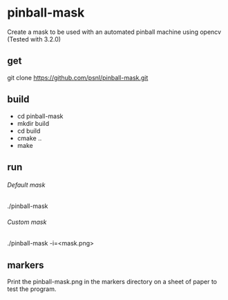 # pinball-mask
Create a mask to be used with an automated pinball machine using opencv (Tested with 3.2.0)

## get
git clone https://github.com/psnl/pinball-mask.git

## build
* cd pinball-mask
* mkdir build
* cd build
* cmake ..
* make

## run
###### Default mask
./pinball-mask
###### Custom mask
./pinball-mask -i=<mask.png>

## markers
Print the pinball-mask.png in the markers directory on a sheet of paper to test the program.

